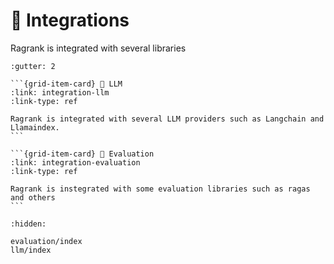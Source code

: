 # 🔌 Integrations

Ragrank is integrated with several libraries


````{grid}
:gutter: 2

```{grid-item-card} 🍁 LLM
:link: integration-llm
:link-type: ref

Ragrank is integrated with several LLM providers such as Langchain and Llamaindex.
```

```{grid-item-card} 📐 Evaluation
:link: integration-evaluation
:link-type: ref

Ragrank is instegrated with some evaluation libraries such as ragas and others
```

````

```{toctree}
:hidden:

evaluation/index
llm/index
```